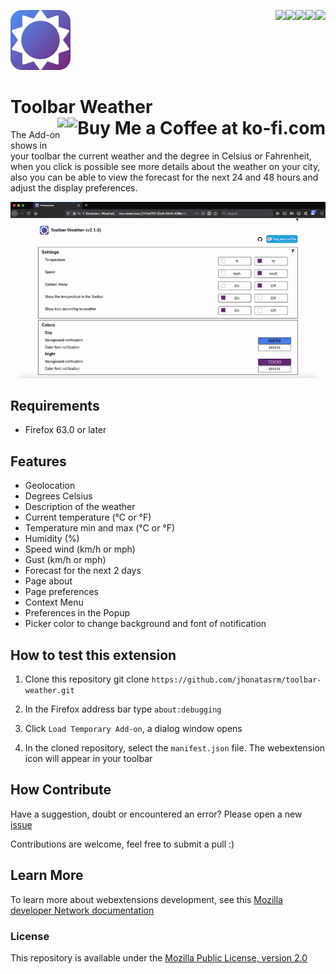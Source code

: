 [<img align="right" src="https://img.shields.io/github/issues/jhonatasrm/toolbar-weather.svg">](https://github.com/jhonatasrm/toolbar-weather/issues)
[<img align="right" src="https://img.shields.io/github/license/jhonatasrm/toolbar-weather.svg">](https://github.com/jhonatasrm/toolbar-weather/blob/master/LICENSE)
[<img align="right" src="https://img.shields.io/github/forks/jhonatasrm/toolbar-weather.svg">]()
[<img align="right" src="https://img.shields.io/github/stars/jhonatasrm/toolbar-weather.svg">]()
[<img align="right" src="https://img.shields.io/github/release/jhonatasrm/toolbar-weather.svg">](https://github.com/jhonatasrm/toolbar-weather/releases)

![Toolbar Weather Icon](/src/res/icons/icon@2x.png)

# Toolbar Weather <a href='https://ko-fi.com/S6S5S3WU' target='_blank'><img align="right" height='36' style='border:0px;height:36px;' src='https://az743702.vo.msecnd.net/cdn/kofi1.png?v=0' border='0' alt='Buy Me a Coffee at ko-fi.com'/></a>[<img align="right" src="https://addons.cdn.mozilla.net/static/img/addons-buttons/AMO-button_2.png">](https://addons.mozilla.org/en-US/firefox/addon/toolbar-weather/)

The Add-on shows in your toolbar the current weather and the degree in Celsius or Fahrenheit, when you click is possible see more details about the weather on your city, also you can be able to view the forecast for the next 24 and 48 hours and adjust the display preferences.

![Toolbar Weather Screenshot](toolbar-weather.gif)

## Requirements
* Firefox 63.0 or later

## Features
* Geolocation
* Degrees Celsius
* Description of the weather
* Current temperature (°C or °F)
* Temperature min and max (°C or °F)
* Humidity (%)
* Speed wind (km/h or mph)
* Gust (km/h or mph)
* Forecast for the next 2 days
* Page about
* Page preferences
* Context Menu
* Preferences in the Popup
* Picker color to change background and font of notification

## How to test this extension

1. Clone this repository git clone ```https://github.com/jhonatasrm/toolbar-weather.git```

2. In the Firefox address bar type ```about:debugging```

3. Click ```Load Temporary Add-on```, a dialog window opens

4. In the cloned repository, select the ```manifest.json``` file. The webextension icon will appear in your toolbar

## How Contribute

Have a suggestion, doubt or encountered an error? Please open a new [issue](https://github.com/jhonatasrm/toolbar-weather/issues)

Contributions are welcome, feel free to submit a pull :)

## Learn More
To learn more about webextensions development, see this [Mozilla developer Network documentation](https://developer.mozilla.org/en-US/Add-ons/WebExtensions)

### License
This repository is available under the [Mozilla Public License, version 2.0](https://github.com/jhonatasrm/toolbar-weather/blob/master/LICENSE)
